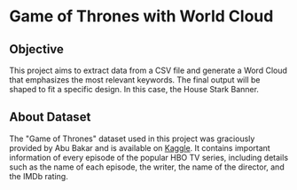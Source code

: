 
# Game of Thrones with World Cloud
## Objective 

This project aims to extract data from a CSV file and generate a Word Cloud that emphasizes the most relevant keywords. The final output will be shaped to fit a specific design. In this case, the House Stark Banner. 
## About Dataset 

The "Game of Thrones" dataset used in this project was graciously provided by Abu Bakar and is available on [Kaggle](https://www.kaggle.com/datasets/bakar31/game-of-thronesgot). It contains important information of every episode of the popular HBO TV series, including details such as the name of each episode, the writer, the name of the director, and the IMDb rating.
